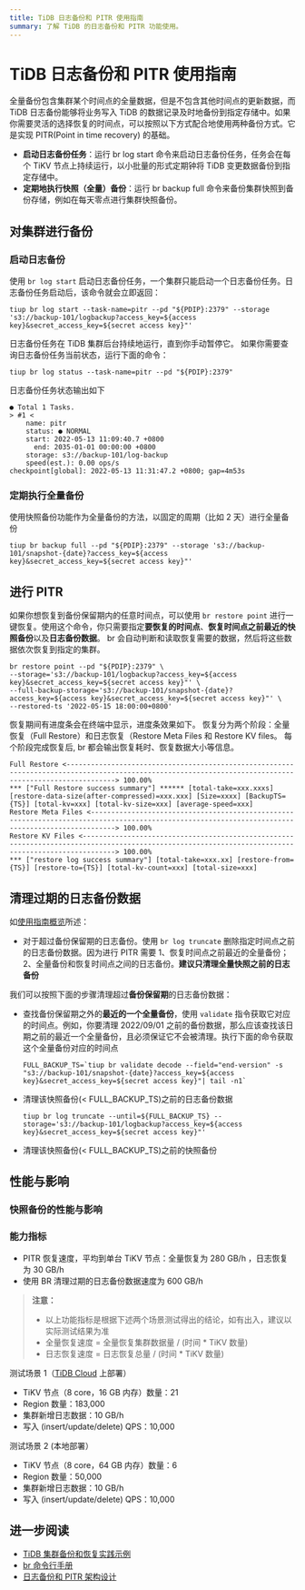 ```yaml
---
title: TiDB 日志备份和 PITR 使用指南
summary: 了解 TiDB 的日志备份和 PITR 功能使用。
---
```


# TiDB 日志备份和 PITR 使用指南

全量备份包含集群某个时间点的全量数据，但是不包含其他时间点的更新数据，而 TiDB 日志备份能够将业务写入 TiDB 的数据记录及时地备份到指定存储中。如果你需要灵活的选择恢复的时间点，可以按照以下方式配合地使用两种备份方式。它是实现 PITR(Point in time recovery) 的基础。

- **启动日志备份任务**：运行 br log start 命令来启动日志备份任务，任务会在每个 TiKV 节点上持续运行，以小批量的形式定期钟将 TiDB 变更数据备份到指定存储中。
- **定期地执行快照（全量）备份**：运行 br backup full 命令来备份集群快照到备份存储，例如在每天零点进行集群快照备份。

## 对集群进行备份

### 启动日志备份

使用 `br log start` 启动日志备份任务，一个集群只能启动一个日志备份任务。日志备份任务启动后，该命令就会立即返回：

```shell
tiup br log start --task-name=pitr --pd "${PDIP}:2379" --storage 's3://backup-101/logbackup?access_key=${access key}&secret_access_key=${secret access key}"'
```

日志备份任务在 TiDB 集群后台持续地运行，直到你手动暂停它。 如果你需要查询日志备份任务当前状态，运行下面的命令：

```shell
tiup br log status --task-name=pitr --pd "${PDIP}:2379"
```

日志备份任务状态输出如下

```
● Total 1 Tasks.
> #1 <
    name: pitr
    status: ● NORMAL
    start: 2022-05-13 11:09:40.7 +0800
      end: 2035-01-01 00:00:00 +0800
    storage: s3://backup-101/log-backup
    speed(est.): 0.00 ops/s
checkpoint[global]: 2022-05-13 11:31:47.2 +0800; gap=4m53s
```

### 定期执行全量备份

使用快照备份功能作为全量备份的方法，以固定的周期（比如 2 天）进行全量备份

```shell
tiup br backup full --pd "${PDIP}:2379" --storage 's3://backup-101/snapshot-{date}?access_key=${access key}&secret_access_key=${secret access key}"'
```

## 进行 PITR

如果你想恢复到备份保留期内的任意时间点，可以使用 `br restore point` 进行一键恢复。使用这个命令，你只需要指定**要恢复的时间点**、**恢复时间点之前最近的快照备份**以及**日志备份数据**。 br 会自动判断和读取恢复需要的数据，然后将这些数据依次恢复到指定的集群。

```shell
br restore point --pd "${PDIP}:2379" \
--storage='s3://backup-101/logbackup?access_key=${access key}&secret_access_key=${secret access key}"' \
--full-backup-storage='s3://backup-101/snapshot-{date}?access_key=${access key}&secret_access_key=${secret access key}"' \
--restored-ts '2022-05-15 18:00:00+0800'
```

恢复期间有进度条会在终端中显示，进度条效果如下。 恢复分为两个阶段：全量恢复（Full Restore）和日志恢复（Restore Meta Files 和 Restore KV files。 每个阶段完成恢复后, br 都会输出恢复耗时、恢复数据大小等信息。

```shell
Full Restore <--------------------------------------------------------------------------------------------------------------------------------------------------------> 100.00%
*** ["Full Restore success summary"] ****** [total-take=xxx.xxxs] [restore-data-size(after-compressed)=xxx.xxx] [Size=xxxx] [BackupTS={TS}] [total-kv=xxx] [total-kv-size=xxx] [average-speed=xxx]
Restore Meta Files <--------------------------------------------------------------------------------------------------------------------------------------------------> 100.00%
Restore KV Files <----------------------------------------------------------------------------------------------------------------------------------------------------> 100.00%
*** ["restore log success summary"] [total-take=xxx.xx] [restore-from={TS}] [restore-to={TS}] [total-kv-count=xxx] [total-size=xxx]
```

## 清理过期的日志备份数据

如[使用指南概览](/br/br-use-overview.md)所述：

* 对于超过备份保留期的日志备份。使用 `br log truncate` 删除指定时间点之前的日志备份数据。因为进行 PITR 需要 1、恢复时间点之前最近的全量备份；2、全量备份和恢复时间点之间的日志备份。**建议只清理全量快照之前的日志备份**

我们可以按照下面的步骤清理超过**备份保留期**的日志备份数据：

* 查找备份保留期之外的**最近的一个全量备份**，使用 `validate` 指令获取它对应的时间点。例如，你要清理 2022/09/01 之前的备份数据，那么应该查找该日期之前的最近一个全量备份，且必须保证它不会被清理。执行下面的命令获取这个全量备份对应的时间点

  ```shell
  FULL_BACKUP_TS=`tiup br validate decode --field="end-version" -s "s3://backup-101/snapshot-{date}?access_key=${access key}&secret_access_key=${secret access key}"| tail -n1`
  ```

* 清理该快照备份(< FULL_BACKUP_TS)之前的日志备份数据

  ```shell
  tiup br log truncate --until=${FULL_BACKUP_TS} --storage='s3://backup-101/logbackup?access_key=${access key}&secret_access_key=${secret access key}"'
  ```

* 清理该快照备份(< FULL_BACKUP_TS)之前的快照备份

## 性能与影响

### 快照备份的性能与影响

### 能力指标

- PITR 恢复速度，平均到单台 TiKV 节点：全量恢复为 280 GB/h ，日志恢复为 30 GB/h
- 使用 BR 清理过期的日志备份数据速度为 600 GB/h

> **注意：**
>
> - 以上功能指标是根据下述两个场景测试得出的结论，如有出入，建议以实际测试结果为准
> - 全量恢复速度 = 全量恢复集群数据量 / (时间 * TiKV 数量)
> - 日志恢复速度 = 日志恢复总量 / (时间 * TiKV 数量)

测试场景 1（[TiDB Cloud](https://tidbcloud.com) 上部署）

- TiKV 节点（8 core，16 GB 内存）数量：21
- Region 数量：183,000
- 集群新增日志数据：10 GB/h
- 写入 (insert/update/delete) QPS：10,000

测试场景 2 (本地部署）

- TiKV 节点（8 core，64 GB 内存）数量：6
- Region 数量：50,000
- 集群新增日志数据：10 GB/h
- 写入 (insert/update/delete) QPS：10,000

## 进一步阅读

* [TiDB 集群备份和恢复实践示例](/br/br-usage.md)
* [br 命令行手册](/br/use-br-command-line-tool.md)
* [日志备份和 PITR 架构设计](/br/br-log-architecture.md)
